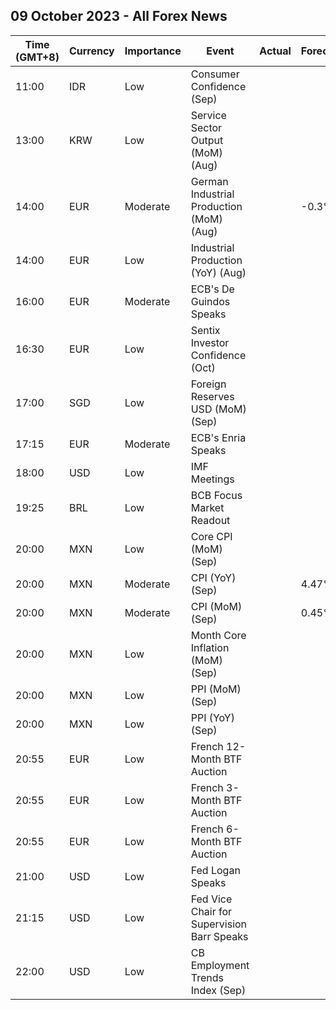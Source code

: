 ## 09 October 2023 - All Forex News

| Time (GMT+8) | Currency | Importance | Event | Actual | Forecast | Previous |
|------|----------|------------|-------|--------|----------|----------|
| 11:00 | IDR | Low | Consumer Confidence (Sep) |  |  | 125.2 |
| 13:00 | KRW | Low | Service Sector Output (MoM) (Aug) |  |  | 0.4% |
| 14:00 | EUR | Moderate | German Industrial Production (MoM) (Aug) |  | -0.3% | -0.8% |
| 14:00 | EUR | Low | Industrial Production (YoY) (Aug) |  |  | -2.25% |
| 16:00 | EUR | Moderate | ECB's De Guindos Speaks |  |  |  |
| 16:30 | EUR | Low | Sentix Investor Confidence (Oct) |  |  | -21.5 |
| 17:00 | SGD | Low | Foreign Reserves USD (MoM) (Sep) |  |  | 337.3B |
| 17:15 | EUR | Moderate | ECB's Enria Speaks |  |  |  |
| 18:00 | USD | Low | IMF Meetings |  |  |  |
| 19:25 | BRL | Low | BCB Focus Market Readout |  |  |  |
| 20:00 | MXN | Low | Core CPI (MoM) (Sep) |  |  | 0.27% |
| 20:00 | MXN | Moderate | CPI (YoY) (Sep) |  | 4.47% | 4.64% |
| 20:00 | MXN | Moderate | CPI (MoM) (Sep) |  | 0.45% | 0.55% |
| 20:00 | MXN | Low | Month Core Inflation (MoM) (Sep) |  |  | 6.08% |
| 20:00 | MXN | Low | PPI (MoM) (Sep) |  |  | 0.50% |
| 20:00 | MXN | Low | PPI (YoY) (Sep) |  |  | 0.10% |
| 20:55 | EUR | Low | French 12-Month BTF Auction |  |  | 3.787% |
| 20:55 | EUR | Low | French 3-Month BTF Auction |  |  | 3.773% |
| 20:55 | EUR | Low | French 6-Month BTF Auction |  |  | 3.828% |
| 21:00 | USD | Low | Fed Logan Speaks |  |  |  |
| 21:15 | USD | Low | Fed Vice Chair for Supervision Barr Speaks |  |  |  |
| 22:00 | USD | Low | CB Employment Trends Index (Sep) |  |  | 113.02 |

